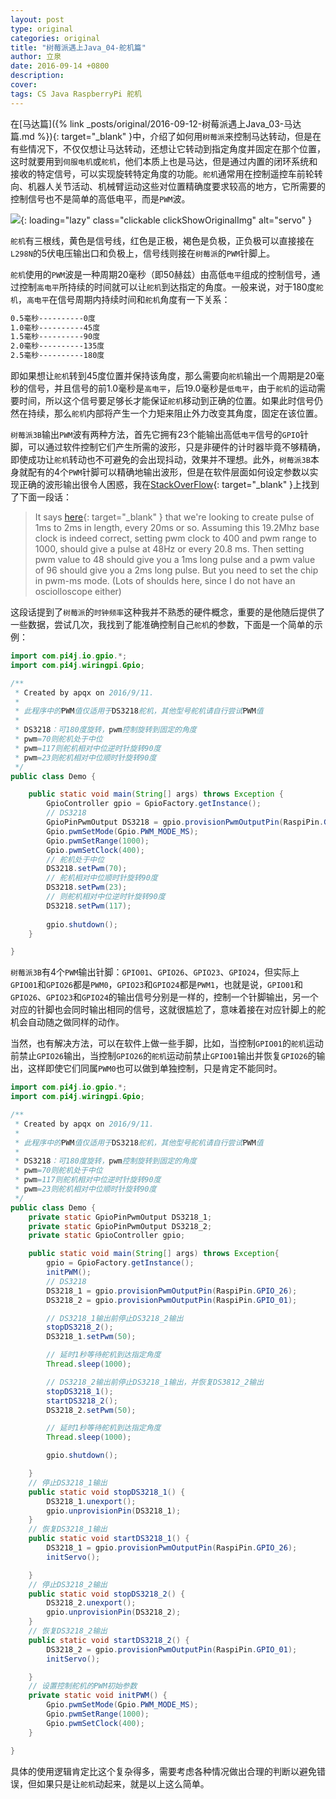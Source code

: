 ```yaml
---
layout: post
type: original
categories: original
title: "树莓派遇上Java_04-舵机篇"
author: 立泉
date: 2016-09-14 +0800
description: 
cover: 
tags: CS Java RaspberryPi 舵机
---
```


在[马达篇]({% link _posts/original/2016-09-12-树莓派遇上Java_03-马达篇.md %}){: target="_blank" }中，介绍了如何用`树莓派`来控制马达转动，但是在有些情况下，不仅仅想让马达转动，还想让它转动到指定角度并固定在那个位置，这时就要用到`伺服电机`或`舵机`，他们本质上也是马达，但是通过内置的闭环系统和接收的特定信号，可以实现旋转特定角度的功能。`舵机`通常用在控制遥控车前轮转向、机器人关节活动、机械臂运动这些对位置精确度要求较高的地方，它所需要的控制信号也不是简单的高低电平，而是`PWM`波。

![](https://apqx.oss-cn-hangzhou.aliyuncs.com/blog/20160914/servo.jpg){: loading="lazy" class="clickable clickShowOriginalImg" alt="servo" }

`舵机`有三根线，黄色是信号线，红色是正极，褐色是负极，正负极可以直接接在`L298N`的5伏电压输出口和负极上，信号线则接在`树莓派`的`PWM`针脚上。

`舵机`使用的`PWM`波是一种周期20毫秒（即50赫兹）由高低`电平`组成的控制信号，通过控制`高电平`所持续的时间就可以让`舵机`到达指定的角度。一般来说，对于180度`舵机`，`高电平`在信号周期内持续时间和`舵机`角度有一下关系： 

```sh
0.5毫秒----------0度 
1.0毫秒----------45度 
1.5毫秒----------90度 
2.0毫秒----------135度 
2.5毫秒----------180度
```

即如果想让`舵机`转到45度位置并保持该角度，那么需要向`舵机`输出一个周期是20毫秒的信号，并且信号的前1.0毫秒是`高电平`，后19.0毫秒是`低电平`，由于`舵机`的运动需要时间，所以这个信号要足够长才能保证`舵机`移动到正确的位置。如果此时信号仍然在持续，那么`舵机`内部将产生一个力矩来阻止外力改变其角度，固定在该位置。

`树莓派3B`输出`PWM`波有两种方法，首先它拥有23个能输出高低`电平`信号的`GPIO`针脚，可以通过软件控制它们产生所需的波形，只是非硬件的计时器毕竟不够精确，即使成功让`舵机`转动也不可避免的会出现抖动，效果并不理想。此外，`树莓派3B`本身就配有的4个`PWM`针脚可以精确地输出波形，但是在软件层面如何设定参数以实现正确的波形输出很令人困惑，我在[StackOverFlow](https://stackoverflow.com/a/21344373/8512257){: target="_blank" }上找到了下面一段话：

>It says [here](https://en.wikipedia.org/wiki/Servo_control){: target="_blank" } that we're looking to create pulse of 1ms to 2ms in length, every 20ms or so. Assuming this 19.2Mhz base clock is indeed correct, setting pwm clock to 400 and pwm range to 1000, should give a pulse at 48Hz or every 20.8 ms. Then setting pwm value to 48 should give you a 1ms long pulse and a pwm value of 96 should give you a 2ms long pulse. But you need to set the chip in pwm-ms mode. (Lots of shoulds here, since I do not have an osciolloscope either)

这段话提到了`树莓派`的`时钟频率`这种我并不熟悉的硬件概念，重要的是他随后提供了一些数据，尝试几次，我找到了能准确控制自己`舵机`的参数，下面是一个简单的示例：

```java
import com.pi4j.io.gpio.*;
import com.pi4j.wiringpi.Gpio;

/**
 * Created by apqx on 2016/9/11.
 * 
 * 此程序中的PWM值仅适用于DS3218舵机，其他型号舵机请自行尝试PWM值
 * 
 * DS3218：可180度旋转，pwm控制旋转到固定的角度
 * pwm=70则舵机处于中位
 * pwm=117则舵机相对中位逆时针旋转90度
 * pwm=23则舵机相对中位顺时针旋转90度
 */
public class Demo {

    public static void main(String[] args) throws Exception {
        GpioController gpio = GpioFactory.getInstance();
        // DS3218
        GpioPinPwmOutput DS3218 = gpio.provisionPwmOutputPin(RaspiPin.GPIO_26);
        Gpio.pwmSetMode(Gpio.PWM_MODE_MS);
        Gpio.pwmSetRange(1000);
        Gpio.pwmSetClock(400);
        // 舵机处于中位
        DS3218.setPwm(70);
        // 舵机相对中位顺时针旋转90度
        DS3218.setPwm(23);
        // 则舵机相对中位逆时针旋转90度
        DS3218.setPwm(117);
        
        gpio.shutdown();
    }

}
```
                
`树莓派3B`有4个`PWM`输出针脚：`GPIO01`、`GPIO26`、`GPIO23`、`GPIO24`，但实际上`GPIO01`和`GPIO26`都是`PWM0`，`GPIO23`和`GPIO24`都是`PWM1`，也就是说，`GPIO01`和`GPIO26`、`GPIO23`和`GPIO24`的输出信号分别是一样的，控制一个针脚输出，另一个对应的针脚也会同时输出相同的信号，这就很尴尬了，意味着接在对应针脚上的舵机会自动随之做同样的动作。

当然，也有解决方法，可以在软件上做一些手脚，比如，当控制`GPIO01`的`舵机`运动前禁止`GPIO26`输出，当控制`GPIO26`的`舵机`运动前禁止`GPIO01`输出并恢复`GPIO26`的输出，这样即使它们同属`PWM0`也可以做到单独控制，只是肯定不能同时。

```java
import com.pi4j.io.gpio.*;
import com.pi4j.wiringpi.Gpio;

/**
 * Created by apqx on 2016/9/11.
 * 
 * 此程序中的PWM值仅适用于DS3218舵机，其他型号舵机请自行尝试PWM值
 * 
 * DS3218：可180度旋转，pwm控制旋转到固定的角度
 * pwm=70则舵机处于中位
 * pwm=117则舵机相对中位逆时针旋转90度
 * pwm=23则舵机相对中位顺时针旋转90度
 */
public class Demo {
    private static GpioPinPwmOutput DS3218_1;
    private static GpioPinPwmOutput DS3218_2;
    private static GpioController gpio;

    public static void main(String[] args) throws Exception{
        gpio = GpioFactory.getInstance();
        initPWM();
        // DS3218
        DS3218_1 = gpio.provisionPwmOutputPin(RaspiPin.GPIO_26);
        DS3218_2 = gpio.provisionPwmOutputPin(RaspiPin.GPIO_01);

        // DS3218_1输出前停止DS3218_2输出
        stopDS3218_2();
        DS3218_1.setPwm(50);

        // 延时1秒等待舵机到达指定角度
        Thread.sleep(1000);

        // DS3218_2输出前停止DS3218_1输出，并恢复DS3812_2输出
        stopDS3218_1();
        startDS3218_2();
        DS3218_2.setPwm(50);

        // 延时1秒等待舵机到达指定角度
        Thread.sleep(1000);

        gpio.shutdown();

    }
    // 停止DS3218_1输出
    public static void stopDS3218_1() {
        DS3218_1.unexport();
        gpio.unprovisionPin(DS3218_1);
    }
    // 恢复DS3218_1输出
    public static void startDS3218_1() {
        DS3218_1 = gpio.provisionPwmOutputPin(RaspiPin.GPIO_26);
        initServo();

    }
    // 停止DS3218_2输出
    public static void stopDS3218_2() {
        DS3218_2.unexport();
        gpio.unprovisionPin(DS3218_2);
    }
    // 恢复DS3218_2输出
    public static void startDS3218_2() {
        DS3218_2 = gpio.provisionPwmOutputPin(RaspiPin.GPIO_01);
        initServo();

    }
    // 设置控制舵机的PWM初始参数
    private static void initPWM() {
        Gpio.pwmSetMode(Gpio.PWM_MODE_MS);
        Gpio.pwmSetRange(1000);
        Gpio.pwmSetClock(400);
    }

}
```
                
具体的使用逻辑肯定比这个复杂得多，需要考虑各种情况做出合理的判断以避免错误，但如果只是让`舵机`动起来，就是以上这么简单。